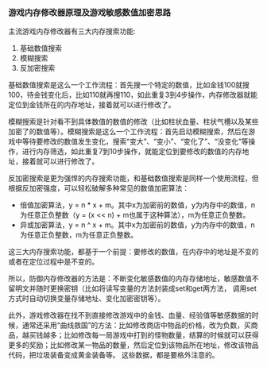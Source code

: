 ### 游戏内存修改器原理及游戏敏感数值加密思路

主流游戏内存修改器有三大内存搜索功能:
1. 基础数值搜索
2. 模糊搜索
3. 反加密搜索

基础数值搜索是这么一个工作流程：首先搜一个特定的数值，比如金钱100就搜100，待金钱变化后，比如110就再搜110，如此重复3到4步操作，内存修改器就能定位到金钱所在的内存地址，接着就可以进行修改了。

模糊搜索是针对看不到具体数值的数值的修改（比如柱状血量、柱状气槽以及某些加密了的数值等）。模糊搜索是这么一个工作流程：首先启动模糊搜索，然后在游戏中等待要修改的数值发生变化，搜索“变大”、“变小”、“变化了”、“没变化”等操作，进行内存筛选，如此重复7到10步操作，就能定位到要修改的数值的内存地址，接着就可以进行修改了。

反加密搜索是更为强悍的内存搜索功能，和基础数值搜索是同样一个使用流程，但根据反加密强度，可以轻松破解多种常见的数值加密算法：

* 倍值加密算法，y = n * x + m。其中x为加密前的数值，y为内存中的数值，n为任意正负整数（y = (x << n) + m也属于这种算法），m为任意正负整数。
* 异或加密算法，y = n ^ x + m。其中x为加密前的数值，y为内存中的数值，n为任意正负整数，m为任意正负整数。

这三大内存搜索功能，都基于一个前提：要修改的数值，在内存中的地址是不变的或者在定位过程中是不变的。

所以，防御内存修改器的方法是：不断变化敏感数值的内存存储地址，敏感数值不留明文并随时更换密钥（比如将读写变量的方法封装成set和get两方法， 调用set方式时自动切换变量存储地址、变化加密密钥等）。

此外，游戏修改器在找不到直接修改游戏中的金钱、血量、经验值等敏感数据的时候，通常还采用“曲线救国”的方法：比如修改商店中物品的价格，改为负数，买商品，越买钱越多；比如修改每一局游戏中打到的怪物数量，结算的时候就可以获得更多的奖励；比如修改某一物品的数量，然后定位到该物品所在地址，修改该物品代码，把垃圾装备变成黄金装备等。
这些数据，都是要格外注意的。
